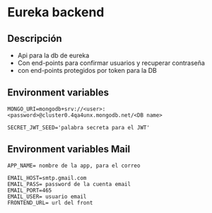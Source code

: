 # Eureka backend


## Descripción

- Api para la db de eureka
- Con end-points para confirmar usuarios y recuperar contraseña
- con end-points protegidos por token para la DB







## Environment variables

```
MONGO_URI=mongodb+srv://<user>:<password>@cluster0.4qa4unx.mongodb.net/<DB name>

SECRET_JWT_SEED='palabra secreta para el JWT'

```
## Environment variables Mail

```
APP_NAME= nombre de la app, para el correo

EMAIL_HOST=smtp.gmail.com
EMAIL_PASS= password de la cuenta email
EMAIL_PORT=465
EMAIL_USER= usuario email
FRONTEND_URL= url del front 

```